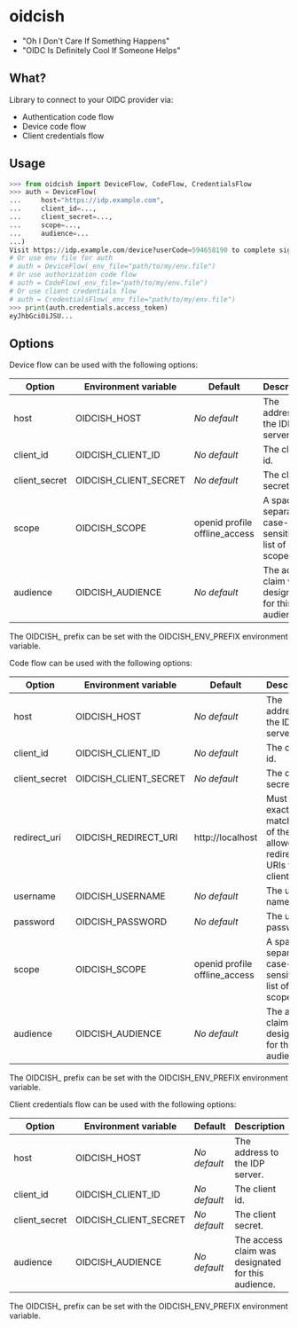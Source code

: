 # oidcish

- "Oh I Don't Care If Something Happens"
- "OIDC Is Definitely Cool If Someone Helps"

## What?

Library to connect to your OIDC provider via:

- Authentication code flow
- Device code flow
- Client credentials flow

## Usage

```python
>>> from oidcish import DeviceFlow, CodeFlow, CredentialsFlow
>>> auth = DeviceFlow(
...     host="https://idp.example.com",
...     client_id=...,
...     client_secret=...,
...     scope=...,
...     audience=...
...)
Visit https://idp.example.com/device?userCode=594658190 to complete sign-in.
# Or use env file for auth
# auth = DeviceFlow(_env_file="path/to/my/env.file")
# Or use authorization code flow
# auth = CodeFlow(_env_file="path/to/my/env.file")
# Or use client credentials flow
# auth = CredentialsFlow(_env_file="path/to/my/env.file")
>>> print(auth.credentials.access_token)
eyJhbGciOiJSU...
```

## Options

Device flow can be used with the following options:

| Option | Environment variable | Default | Description |
|-|-|-|-|
| host | OIDCISH_HOST | *No default* | The address to the IDP server. |
| client_id | OIDCISH_CLIENT_ID | *No default* | The client id. |
| client_secret | OIDCISH_CLIENT_SECRET | *No default* | The client secret. |
| scope | OIDCISH_SCOPE | openid profile offline_access | A space separated, case-sensitive list of scopes. |
| audience | OIDCISH_AUDIENCE | *No default* | The access claim was designated for this audience. |

The OIDCISH_ prefix can be set with the OIDCISH_ENV_PREFIX environment variable.

Code flow can be used with the following options:

| Option | Environment variable | Default | Description |
|-|-|-|-|
| host | OIDCISH_HOST | *No default* | The address to the IDP server. |
| client_id | OIDCISH_CLIENT_ID | *No default* | The client id. |
| client_secret | OIDCISH_CLIENT_SECRET | *No default* | The client secret. |
| redirect_uri | OIDCISH_REDIRECT_URI | http://localhost | Must exactly match one of the allowed redirect URIs for the client. |
| username | OIDCISH_USERNAME | *No default* | The user name. |
| password | OIDCISH_PASSWORD | *No default* | The user password. |
| scope | OIDCISH_SCOPE | openid profile offline_access | A space separated, case-sensitive list of scopes. |
| audience | OIDCISH_AUDIENCE | *No default* | The access claim was designated for this audience. |

The OIDCISH_ prefix can be set with the OIDCISH_ENV_PREFIX environment variable.

Client credentials flow can be used with the following options:

| Option | Environment variable | Default | Description |
|-|-|-|-|
| host | OIDCISH_HOST | *No default* | The address to the IDP server. |
| client_id | OIDCISH_CLIENT_ID | *No default* | The client id. |
| client_secret | OIDCISH_CLIENT_SECRET | *No default* | The client secret. |
| audience | OIDCISH_AUDIENCE | *No default* | The access claim was designated for this audience. |

The OIDCISH_ prefix can be set with the OIDCISH_ENV_PREFIX environment variable.
